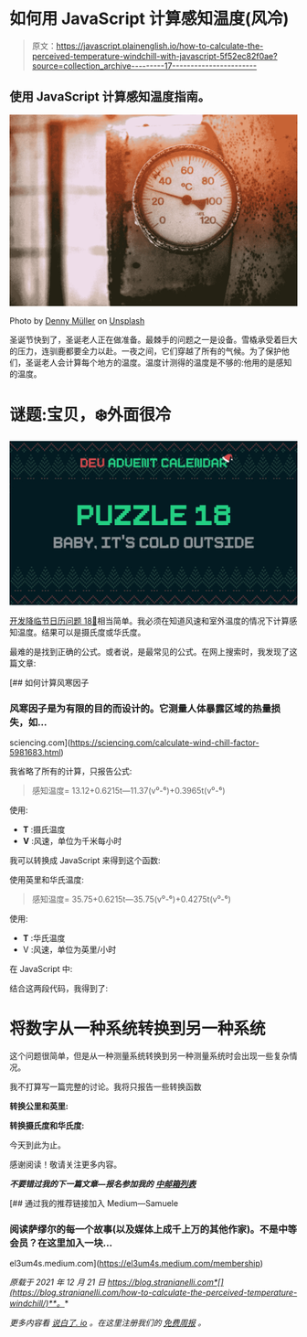 # 如何用 JavaScript 计算感知温度(风冷)

> 原文：<https://javascript.plainenglish.io/how-to-calculate-the-perceived-temperature-windchill-with-javascript-5f52ec82f0ae?source=collection_archive---------17----------------------->

## 使用 JavaScript 计算感知温度指南。

![](img/ff79eb9fa304585423476cec317235ff.png)

Photo by [Denny Müller](https://unsplash.com/@redaquamedia?utm_source=medium&utm_medium=referral) on [Unsplash](https://unsplash.com?utm_source=medium&utm_medium=referral)

圣诞节快到了，圣诞老人正在做准备。最棘手的问题之一是设备。雪橇承受着巨大的压力，连驯鹿都要全力以赴。一夜之间，它们穿越了所有的气候。为了保护他们，圣诞老人会计算每个地方的温度。温度计测得的温度是不够的:他用的是感知的温度。

# 谜题:宝贝，❄️外面很冷

![](img/1a0bf082614b19d3d7cfcae41c85599e.png)

[开发降临节日历问题 18🎅](https://github.com/devadvent/puzzle-18)相当简单。我必须在知道风速和室外温度的情况下计算感知温度。结果可以是摄氏度或华氏度。

最难的是找到正确的公式。或者说，是最常见的公式。在网上搜索时，我发现了这篇文章:

[](https://sciencing.com/calculate-wind-chill-factor-5981683.html) [## 如何计算风寒因子

### 风寒因子是为有限的目的而设计的。它测量人体暴露区域的热量损失，如…

sciencing.com](https://sciencing.com/calculate-wind-chill-factor-5981683.html) 

我省略了所有的计算，只报告公式:

> 感知温度= 13.12+0.6215t—11.37(v⁰-⁶)+0.3965t(v⁰-⁶)

使用:

*   **T** :摄氏温度
*   **V** :风速，单位为千米每小时

我可以转换成 JavaScript 来得到这个函数:

使用英里和华氏温度:

> 感知温度= 35.75+0.6215t—35.75(v⁰-⁶)+0.4275t(v⁰-⁶)

使用:

*   **T** :华氏温度
*   V :风速，单位为英里/小时

在 JavaScript 中:

结合这两段代码，我得到了:

# 将数字从一种系统转换到另一种系统

这个问题很简单，但是从一种测量系统转换到另一种测量系统时会出现一些复杂情况。

我不打算写一篇完整的讨论。我将只报告一些转换函数

**转换公里和英里:**

**转换摄氏度和华氏度:**

今天到此为止。

感谢阅读！敬请关注更多内容。

***不要错过我的下一篇文章—报名参加我的*** [***中邮箱列表***](https://medium.com/subscribe/@el3um4s)

[](https://el3um4s.medium.com/membership) [## 通过我的推荐链接加入 Medium—Samuele

### 阅读萨缪尔的每一个故事(以及媒体上成千上万的其他作家)。不是中等会员？在这里加入一块…

el3um4s.medium.com](https://el3um4s.medium.com/membership) 

*原载于 2021 年 12 月 21 日 https://blog.stranianelli.com*[](https://blog.stranianelli.com/how-to-calculate-the-perceived-temperature-windchill/)**。**

**更多内容看* [*说白了. io*](http://plainenglish.io/) *。在这里注册我们的* [*免费周报*](http://newsletter.plainenglish.io/) *。**